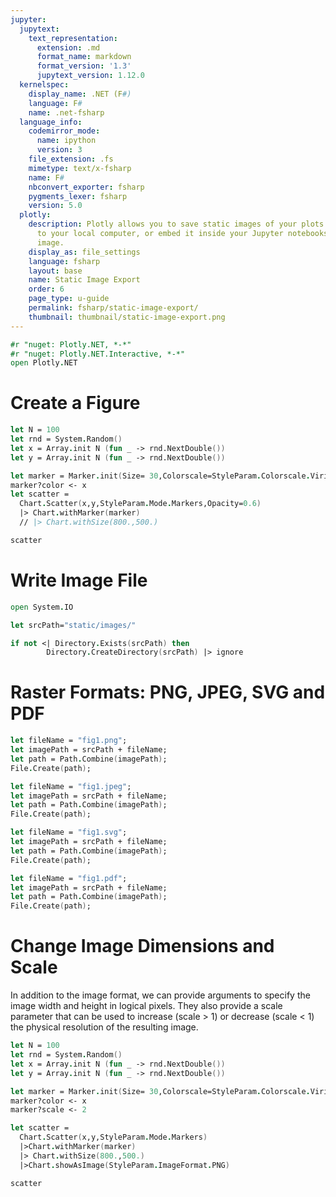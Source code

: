 ```yaml
---
jupyter:
  jupytext:
    text_representation:
      extension: .md
      format_name: markdown
      format_version: '1.3'
      jupytext_version: 1.12.0
  kernelspec:
    display_name: .NET (F#)
    language: F#
    name: .net-fsharp
  language_info:
    codemirror_mode:
      name: ipython
      version: 3
    file_extension: .fs
    mimetype: text/x-fsharp
    name: F#
    nbconvert_exporter: fsharp
    pygments_lexer: fsharp
    version: 5.0
  plotly:
    description: Plotly allows you to save static images of your plots. Save the image
      to your local computer, or embed it inside your Jupyter notebooks as a static
      image.
    display_as: file_settings
    language: fsharp
    layout: base
    name: Static Image Export
    order: 6
    page_type: u-guide
    permalink: fsharp/static-image-export/
    thumbnail: thumbnail/static-image-export.png
---
```


```fsharp dotnet_interactive={"language": "fsharp"}
#r "nuget: Plotly.NET, *-*"
#r "nuget: Plotly.NET.Interactive, *-*"
open Plotly.NET
```

# Create a Figure


```fsharp dotnet_interactive={"language": "fsharp"}
let N = 100
let rnd = System.Random()
let x = Array.init N (fun _ -> rnd.NextDouble())
let y = Array.init N (fun _ -> rnd.NextDouble())

let marker = Marker.init(Size= 30,Colorscale=StyleParam.Colorscale.Viridis);
marker?color <- x
let scatter =
  Chart.Scatter(x,y,StyleParam.Mode.Markers,Opacity=0.6)
  |> Chart.withMarker(marker)
  // |> Chart.withSize(800.,500.)

```

```fsharp dotnet_interactive={"language": "fsharp"}
scatter
```

# Write Image File


```fsharp dotnet_interactive={"language": "fsharp"}
open System.IO

let srcPath="static/images/"

if not <| Directory.Exists(srcPath) then
        Directory.CreateDirectory(srcPath) |> ignore
```

# Raster Formats: PNG, JPEG, SVG and PDF


```fsharp dotnet_interactive={"language": "fsharp"}
let fileName = "fig1.png";
let imagePath = srcPath + fileName;
let path = Path.Combine(imagePath);
File.Create(path);
```

```fsharp dotnet_interactive={"language": "fsharp"}
let fileName = "fig1.jpeg";
let imagePath = srcPath + fileName;
let path = Path.Combine(imagePath);
File.Create(path);
```

```fsharp dotnet_interactive={"language": "fsharp"}
let fileName = "fig1.svg";
let imagePath = srcPath + fileName;
let path = Path.Combine(imagePath);
File.Create(path);
```

```fsharp dotnet_interactive={"language": "fsharp"}
let fileName = "fig1.pdf";
let imagePath = srcPath + fileName;
let path = Path.Combine(imagePath);
File.Create(path);
```

# Change Image Dimensions and Scale



In addition to the image format, we can provide arguments to specify the image width and height in logical pixels. They also provide a scale parameter that can be used to increase (scale > 1) or decrease (scale < 1) the physical resolution of the resulting image.

```fsharp dotnet_interactive={"language": "fsharp"}
let N = 100
let rnd = System.Random()
let x = Array.init N (fun _ -> rnd.NextDouble())
let y = Array.init N (fun _ -> rnd.NextDouble())

let marker = Marker.init(Size= 30,Colorscale=StyleParam.Colorscale.Viridis);
marker?color <- x
marker?scale <- 2

let scatter =
  Chart.Scatter(x,y,StyleParam.Mode.Markers)
  |>Chart.withMarker(marker)
  |> Chart.withSize(800.,500.)
  |>Chart.showAsImage(StyleParam.ImageFormat.PNG)
```

```fsharp dotnet_interactive={"language": "fsharp"}
scatter
```
